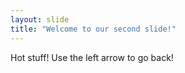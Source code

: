 ```yaml
---
layout: slide
title: "Welcome to our second slide!"
---
```

Hot stuff!
Use the left arrow to go back!
